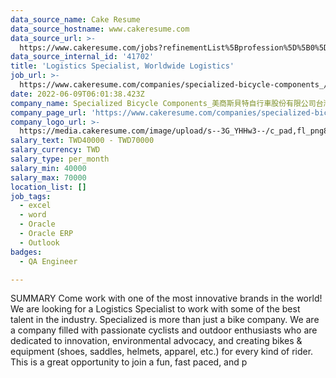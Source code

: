 ```yaml
---
data_source_name: Cake Resume
data_source_hostname: www.cakeresume.com
data_source_url: >-
  https://www.cakeresume.com/jobs?refinementList%5Bprofession%5D%5B0%5D=engineering_qa-engineer&refinementList%5Bsalary_type%5D=per_month&refinementList%5Bsalary_currency%5D=TWD&range%5Bsalary_range%5D%5Bmax%5D=600000
data_source_internal_id: '41702'
title: 'Logistics Specialist, Worldwide Logistics'
job_url: >-
  https://www.cakeresume.com/companies/specialized-bicycle-components_/jobs/logistics-specialist-worldwide-logistics
date: 2022-06-09T06:01:38.423Z
company_name: Specialized Bicycle Components_美商斯貝特自行車股份有限公司台灣分公司
company_page_url: 'https://www.cakeresume.com/companies/specialized-bicycle-components_'
company_logo_url: >-
  https://media.cakeresume.com/image/upload/s--3G_YHHw3--/c_pad,fl_png8,h_200,w_200/v1636447370/w1kungk1sgmd5v4ndmoe.png
salary_text: TWD40000 - TWD70000
salary_currency: TWD
salary_type: per_month
salary_min: 40000
salary_max: 70000
location_list: []
job_tags:
  - excel
  - word
  - Oracle
  - Oracle ERP
  - Outlook
badges:
  - QA Engineer

---
```


SUMMARY Come work with one of the most innovative brands in the world! We are looking for a Logistics Specialist to work with some of the best talent in the industry. Specialized is more than just a bike company. We are a company filled with passionate cyclists and outdoor enthusiasts who are dedicated to innovation, environmental advocacy, and creating bikes & equipment (shoes, saddles, helmets, apparel, etc.) for every kind of rider. This is a great opportunity to join a fun, fast paced, and p